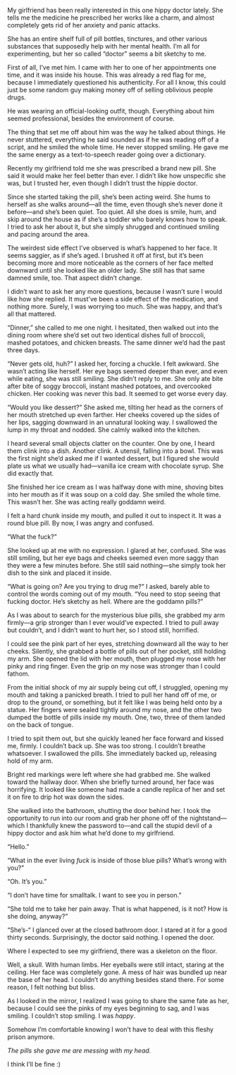 My girlfriend has been really interested in this one hippy doctor lately. She tells me the medicine he prescribed her works like a charm, and almost completely gets rid of her anxiety and panic attacks.

She has an entire shelf full of pill bottles, tinctures, and other various substances that supposedly help with her mental health. I’m all for experimenting, but her so called “doctor” seems a bit sketchy to me.

First of all, I’ve met him. I came with her to one of her appointments one time, and it was inside his house. This was already a red flag for me, because I immediately questioned his authenticity. For all I know, this could just be some random guy making money off of selling oblivious people drugs.

He was wearing an official-looking outfit, though. Everything about him seemed professional, besides the environment of course. 

The thing that set me off about him was the way he talked about things. He never stuttered, everything he said sounded as if he was reading off of a script, and he smiled the whole time. He never stopped smiling. He gave me the same energy as a text-to-speech reader going over a dictionary.

Recently my girlfriend told me she was prescribed a brand new pill. She said it would make her feel better than ever. I didn’t like how unspecific she was, but I trusted her, even though I didn’t trust the hippie doctor. 

Since she started taking the pill, she’s been acting weird. She hums to herself as she walks around—all the time, even though she’s never done it before—and she’s been quiet. Too quiet. All she does is smile, hum, and skip around the house as if she’s a toddler who barely knows how to speak. I tried to ask her about it, but she simply shrugged and continued smiling and pacing around the area.

The weirdest side effect I’ve observed is what’s happened to her face. It seems saggier, as if she’s aged. I brushed it off at first, but it’s been becoming more and more noticeable as the corners of her face melted downward until she looked like an older lady. She still has that same damned smile, too. That aspect didn’t change.

I didn’t want to ask her any more questions, because I wasn’t sure I would like how she replied. It must’ve been a side effect of the medication, and nothing more. Surely, I was worrying too much. She was happy, and that’s all that mattered.

“Dinner,” she called to me one night. I hesitated, then walked out into the dining room where she’d set out two identical dishes full of broccoli, mashed potatoes, and chicken breasts. The same dinner we’d had the past three days. 

“Never gets old, huh?” I asked her, forcing a chuckle. I felt awkward. She wasn’t acting like herself. Her eye bags seemed deeper than ever, and even while eating, she was still smiling. She didn’t reply to me. She only ate bite after bite of soggy broccoli, instant mashed potatoes, and overcooked chicken. Her cooking was never this bad. It seemed to get worse every day.

“Would you like dessert?” She asked me, tilting her head as the corners of her mouth stretched up even farther. Her cheeks covered up the sides of her lips, sagging downward in an unnatural looking way. I swallowed the lump in my throat and nodded. She calmly walked into the kitchen.

I heard several small objects clatter on the counter. One by one, I heard them clink into a dish. Another clink. A utensil, falling into a bowl. This was the first night she’d asked me if I wanted dessert, but I figured she would plate us what we usually had—vanilla ice cream with chocolate syrup. She did exactly that.

She finished her ice cream as I was halfway done with mine, shoving bites into her mouth as if it was soup on a cold day. She smiled the whole time. This wasn’t her. She was acting really goddamn weird.

I felt a hard chunk inside my mouth, and pulled it out to inspect it. It was a round blue pill. By now, I was angry and confused.

“What the fuck?”

She looked up at me with no expression. I glared at her, confused. She was still smiling, but her eye bags and cheeks seemed even more saggy than they were a few minutes before. She still said nothing—she simply took her dish to the sink and placed it inside.

“What is going on? Are you trying to drug me?” I asked, barely able to control the words coming out of my mouth. “You need to stop seeing that fucking doctor. He’s sketchy as hell. Where are the goddamn pills?”

As I was about to search for the mysterious blue pills, she grabbed my arm firmly—a grip stronger than I ever would’ve expected. I tried to pull away but couldn’t, and I didn’t want to hurt her, so I stood still, horrified. 

I could see the pink part of her eyes, stretching downward all the way to her cheeks. Silently, she grabbed a bottle of pills out of her pocket, still holding my arm. She opened the lid with her mouth, then plugged my nose with her pinky and ring finger. Even the grip on my nose was stronger than I could fathom.

From the initial shock of my air supply being cut off, I struggled, opening my mouth and taking a panicked breath. I tried to pull her hand off of me, or drop to the ground, or something, but it felt like I was being held onto by a statue. Her fingers were sealed tightly around my nose, and the other two dumped the bottle of pills inside my mouth. One, two, three of them landed on the back of tongue.

I tried to spit them out, but she quickly leaned her face forward and kissed me, firmly. I couldn’t back up. She was too strong. I couldn’t breathe whatsoever. I swallowed the pills. She immediately backed up, releasing hold of my arm. 

Bright red markings were left where she had grabbed me. She walked toward the hallway door. When she briefly turned around, her face was horrifying. It looked like someone had made a candle replica of her and set it on fire to drip hot wax down the sides.

She walked into the bathroom, shutting the door behind her. I took the opportunity to run into our room and grab her phone off of the nightstand—which I thankfully knew the password to—and call the stupid devil of a hippy doctor and ask him what he’d done to my girlfriend.

“Hello.”

“What in the ever living *fuck* is inside of those blue pills? What’s wrong with you?”

“Oh. It’s you.”

“I don’t have time for smalltalk. I want to see you in person.”

“She told me to take her pain away. That is what happened, is it not? How is she doing, anyway?”

“She’s-“ I glanced over at the closed bathroom door. I stared at it for a good thirty seconds. Surprisingly, the doctor said nothing. I opened the door.

Where I expected to see my girlfriend, there was a skeleton on the floor.

Well, a skull. With human limbs. Her eyeballs were still intact, staring at the ceiling. Her face was completely gone. A mess of hair was bundled up near the base of her head. I couldn’t do anything besides stand there. For some reason, I felt nothing but bliss.

As I looked in the mirror, I realized I was going to share the same fate as her, because I could see the pinks of my eyes beginning to sag, and I was smiling. I couldn’t stop smiling. I was *happy*.

Somehow I’m comfortable knowing I won’t have to deal with this fleshy prison anymore. 

*The pills she gave me are messing with my head.*

I think I’ll be fine :)